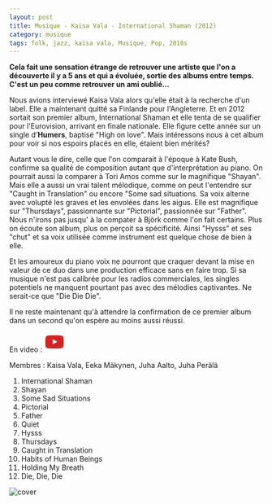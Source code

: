 ```yaml
---
layout: post
title: Musique - Kaisa Vala - International Shaman (2012)
category: musique
tags: folk, jazz, kaisa vala, Musique, Pop, 2010s
---
```

**Cela fait une sensation étrange de retrouver une artiste que l'on a découverte il y a 5 ans et qui a évoluée, sortie des albums entre temps. C'est un peu comme retrouver un ami oublié...**

Nous avions interviewé Kaisa Vala alors qu'elle était à la recherche d'un label. Elle a maintenant quitté sa Finlande pour l'Angleterre. Et en 2012 sortait son premier album, International Shaman et elle tenta de se qualifier pour l'Eurovision, arrivant en finale nationale. Elle figure cette année sur un single d'**Humers**, baptisé "High on love". Mais intéressons nous à cet album pour voir si nos espoirs placés en elle, étaient bien mérités?

Autant vous le dire, celle que l'on comparait à l'époque à Kate Bush, confirme sa qualité de composition autant que d'interprétation au piano. On pourrait aussi la comparer à Tori Amos comme sur le magnifique "Shayan". Mais elle a aussi un vrai talent mélodique, comme on peut l'entendre sur "Caught in Translation" ou encore "Some sad situations. Sa voix alterne avec volupté les graves et les envolées dans les aigus. Elle est magnifique sur "Thursdays", passionnante sur "Pictorial", passionnée sur "Father". Nous n'irons pas jusqu' à la compater à Björk comme l'on fait certains. Plus on écoute son album, plus on perçoit sa spécificité. Ainsi "Hysss" et ses "chut" et sa voix utilisée comme instrument est quelque chose de bien à elle.

Et les amoureux du piano voix ne pourront que craquer devant la mise en valeur de ce duo dans une production efficace sans en faire trop. Si sa musique n'est pas calibrée pour les radios commerciales, les singles potentiels ne manquent pourtant pas avec des mélodies captivantes. Ne serait-ce que "Die Die Die".

Il ne reste maintenant qu'à attendre la confirmation de ce premier album dans un second qu'on espère au moins aussi réussi.

En video : [![video](/images/youtube.png)](https://www.youtube.com/watch?v=kWX2ADB0DJk)

Membres : Kaisa Vala, Eeka Mäkynen, Juha Aalto, Juha Perälä

1. International Shaman
2. Shayan
3. Some Sad Situations
4. Pictorial
5. Father
6. Quiet
7. Hysss
8. Thursdays
9. Caught in Translation
10. Habits of Human Beings
11. Holding My Breath
12. Die, Die, Die

![cover](https://filedn.eu/llqi9IBxlYouGRXYG2xlROb/img/2015/kaisavala2.jpg)


